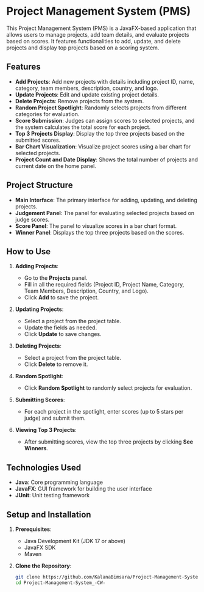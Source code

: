# Project Management System (PMS)

This Project Management System (PMS) is a JavaFX-based application that allows users to manage projects, add team details, and evaluate projects based on scores. It features functionalities to add, update, and delete projects and display top projects based on a scoring system.

## Features

- **Add Projects**: Add new projects with details including project ID, name, category, team members, description, country, and logo.
- **Update Projects**: Edit and update existing project details.
- **Delete Projects**: Remove projects from the system.
- **Random Project Spotlight**: Randomly selects projects from different categories for evaluation.
- **Score Submission**: Judges can assign scores to selected projects, and the system calculates the total score for each project.
- **Top 3 Projects Display**: Display the top three projects based on the submitted scores.
- **Bar Chart Visualization**: Visualize project scores using a bar chart for selected projects.
- **Project Count and Date Display**: Shows the total number of projects and current date on the home panel.

## Project Structure

- **Main Interface**: The primary interface for adding, updating, and deleting projects.
- **Judgement Panel**: The panel for evaluating selected projects based on judge scores.
- **Score Panel**: The panel to visualize scores in a bar chart format.
- **Winner Panel**: Displays the top three projects based on the scores.

## How to Use

1. **Adding Projects**: 
   - Go to the **Projects** panel.
   - Fill in all the required fields (Project ID, Project Name, Category, Team Members, Description, Country, and Logo).
   - Click **Add** to save the project.

2. **Updating Projects**:
   - Select a project from the project table.
   - Update the fields as needed.
   - Click **Update** to save changes.

3. **Deleting Projects**:
   - Select a project from the project table.
   - Click **Delete** to remove it.

4. **Random Spotlight**:
   - Click **Random Spotlight** to randomly select projects for evaluation.
   
5. **Submitting Scores**:
   - For each project in the spotlight, enter scores (up to 5 stars per judge) and submit them.
   
6. **Viewing Top 3 Projects**:
   - After submitting scores, view the top three projects by clicking **See Winners**.

## Technologies Used

- **Java**: Core programming language
- **JavaFX**: GUI framework for building the user interface
- **JUnit**: Unit testing framework

## Setup and Installation

1. **Prerequisites**:
   - Java Development Kit (JDK 17 or above)
   - JavaFX SDK
   - Maven

2. **Clone the Repository**:
   ```bash
   git clone https://github.com/KalanaBimsara/Project-Management-System_-CW-.git
   cd Project-Management-System_-CW-
